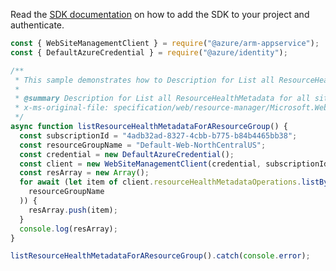 Read the [SDK documentation](https://github.com/Azure/azure-sdk-for-js/blob/%40azure%2Farm-appservice_12.0.0/sdk/appservice/arm-appservice/README.md) on how to add the SDK to your project and authenticate.

```javascript
const { WebSiteManagementClient } = require("@azure/arm-appservice");
const { DefaultAzureCredential } = require("@azure/identity");

/**
 * This sample demonstrates how to Description for List all ResourceHealthMetadata for all sites in the resource group in the subscription.
 *
 * @summary Description for List all ResourceHealthMetadata for all sites in the resource group in the subscription.
 * x-ms-original-file: specification/web/resource-manager/Microsoft.Web/stable/2021-03-01/examples/ListResourceHealthMetadataByResourceGroup.json
 */
async function listResourceHealthMetadataForAResourceGroup() {
  const subscriptionId = "4adb32ad-8327-4cbb-b775-b84b4465bb38";
  const resourceGroupName = "Default-Web-NorthCentralUS";
  const credential = new DefaultAzureCredential();
  const client = new WebSiteManagementClient(credential, subscriptionId);
  const resArray = new Array();
  for await (let item of client.resourceHealthMetadataOperations.listByResourceGroup(
    resourceGroupName
  )) {
    resArray.push(item);
  }
  console.log(resArray);
}

listResourceHealthMetadataForAResourceGroup().catch(console.error);
```
